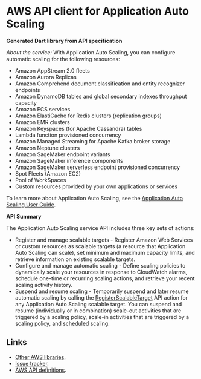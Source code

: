 # AWS API client for Application Auto Scaling

**Generated Dart library from API specification**

*About the service:*
With Application Auto Scaling, you can configure automatic scaling for the
following resources:

<ul>
<li>
Amazon AppStream 2.0 fleets
</li>
<li>
Amazon Aurora Replicas
</li>
<li>
Amazon Comprehend document classification and entity recognizer endpoints
</li>
<li>
Amazon DynamoDB tables and global secondary indexes throughput capacity
</li>
<li>
Amazon ECS services
</li>
<li>
Amazon ElastiCache for Redis clusters (replication groups)
</li>
<li>
Amazon EMR clusters
</li>
<li>
Amazon Keyspaces (for Apache Cassandra) tables
</li>
<li>
Lambda function provisioned concurrency
</li>
<li>
Amazon Managed Streaming for Apache Kafka broker storage
</li>
<li>
Amazon Neptune clusters
</li>
<li>
Amazon SageMaker endpoint variants
</li>
<li>
Amazon SageMaker inference components
</li>
<li>
Amazon SageMaker serverless endpoint provisioned concurrency
</li>
<li>
Spot Fleets (Amazon EC2)
</li>
<li>
Pool of WorkSpaces
</li>
<li>
Custom resources provided by your own applications or services
</li>
</ul>
To learn more about Application Auto Scaling, see the <a
href="https://docs.aws.amazon.com/autoscaling/application/userguide/what-is-application-auto-scaling.html">Application
Auto Scaling User Guide</a>.

<b>API Summary</b>

The Application Auto Scaling service API includes three key sets of actions:

<ul>
<li>
Register and manage scalable targets - Register Amazon Web Services or
custom resources as scalable targets (a resource that Application Auto
Scaling can scale), set minimum and maximum capacity limits, and retrieve
information on existing scalable targets.
</li>
<li>
Configure and manage automatic scaling - Define scaling policies to
dynamically scale your resources in response to CloudWatch alarms, schedule
one-time or recurring scaling actions, and retrieve your recent scaling
activity history.
</li>
<li>
Suspend and resume scaling - Temporarily suspend and later resume automatic
scaling by calling the <a
href="https://docs.aws.amazon.com/autoscaling/application/APIReference/API_RegisterScalableTarget.html">RegisterScalableTarget</a>
API action for any Application Auto Scaling scalable target. You can suspend
and resume (individually or in combination) scale-out activities that are
triggered by a scaling policy, scale-in activities that are triggered by a
scaling policy, and scheduled scaling.
</li>
</ul>

## Links

- [Other AWS libraries](https://github.com/agilord/aws_client/tree/master/generated).
- [Issue tracker](https://github.com/agilord/aws_client/issues).
- [AWS API definitions](https://github.com/aws/aws-sdk-js/tree/master/apis).
